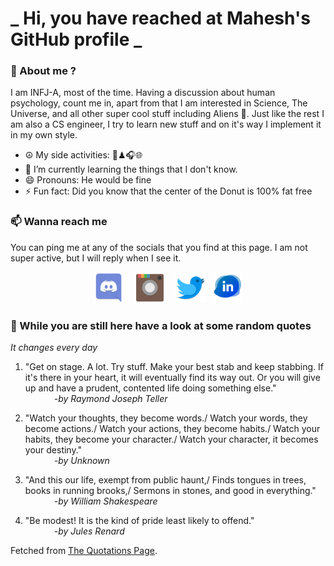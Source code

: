 # **_ Hi, you have reached at Mahesh's GitHub profile _**
### 🌸 About me ?
I am INFJ-A, most of the time. Having a discussion about human psychology, count me in, apart from that I am interested in Science, The Universe, and all other super cool stuff including Aliens 🤫. Just like the rest I am also a CS engineer, I try to learn new stuff and on it's way I implement it in my own style. 
- ☮ My side activities: 🎨♟🎧🌐
- 🌱 I’m currently learning the things that I don't know.
- 😄 Pronouns: He would be fine
- ⚡ Fun fact: Did you know that the center of the Donut is 100% fat free

### 📫 Wanna reach me
You can ping me at any of the socials that you find at this page. I am not super active, but I will reply when I see it.
<p align="center">
<a href="https://discordapp.com/users/733328856957714472"><img src="./Assets/Papirus-Team-Papirus-Apps-Discord.svg" height="50px" width="50px" ></a>&nbsp; &nbsp;  
<a href ="https://instagram.com/obl1v_on"><img src="./Assets/Papirus-Team-Papirus-Apps-Instagram.svg" height="50px" width="50px" ></a>&nbsp;  &nbsp; 
<a href ="https://twitter.com/MaheshN2000"><img src="./Assets/Papirus-Team-Papirus-Apps-Twitter.svg" height ="50px" width="50px" ></a>&nbsp;
<a href ="https://linkedin.com/in/mahesh2000"><img src="./Assets/in.png" height ="50px" width="50px" ></a>

</p>



### 🔰 While you are still here have a look at some random quotes
*It changes every day*

<!-- BLOG-POST-LIST:START -->
 1.  "Get on stage. A lot. Try stuff. Make your best stab and keep stabbing. If it's there in your heart, it will eventually find its way out. Or you will give up and have a prudent, contented life doing something else." <br> &emsp;&emsp;&emsp; <i>-by Raymond Joseph Teller</i> 

 2.  "Watch your thoughts, they become words./ Watch your words, they become actions./ Watch your actions, they become habits./ Watch your habits, they become your character./ Watch your character, it becomes your destiny." <br> &emsp;&emsp;&emsp; <i>-by Unknown</i> 

 3.  "And this our life, exempt from public haunt,/ Finds tongues in trees, books in running brooks,/ Sermons in stones, and good in everything." <br> &emsp;&emsp;&emsp; <i>-by William Shakespeare</i> 

 4.  "Be modest! It is the kind of pride least likely to offend." <br> &emsp;&emsp;&emsp; <i>-by Jules Renard</i> 
<!-- BLOG-POST-LIST:END -->
Fetched from <a href="http://www.quotationspage.com/data/mqotd.rss"> The Quotations Page</a>.
<!-- The above quotes are fetched from " http://www.quotationspage.com/data/mqotd.rss " and the github action used was gautamkrishnar/blog-post-workflow@master -->

